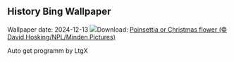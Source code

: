 ## History Bing Wallpaper
Wallpaper date: 2024-12-13
![](https://www.bing.com/th?id=OHR.WildPoinsettia_EN-GB5028659817_UHD.jpg&w=1000)Download: [Poinsettia or Christmas flower (© David Hosking/NPL/Minden Pictures)](https://www.bing.com/th?id=OHR.WildPoinsettia_EN-GB5028659817_UHD.jpg)

Auto get programm by LtgX
